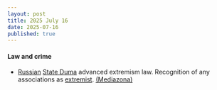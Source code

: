 ```yaml
---
layout: post
title: 2025 July 16
date: 2025-07-16
published: true
---
```



#### Law and crime

* [Russian](https://en.wikipedia.org/wiki/Russia "Russia") [State Duma](https://en.wikipedia.org/wiki/State_Duma "State Duma") advanced extremism law. Recognition of any associations as [extremist](https://en.wikipedia.org/wiki/Extremism "Extremism"). [(Mediazona)](https://en.zona.media/article/2025/07/15/searchban)
